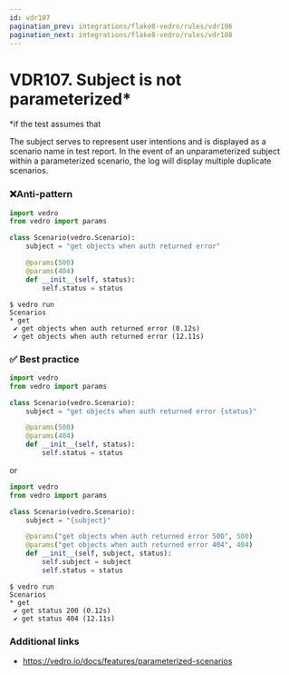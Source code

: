 ```yaml
---
id: vdr107
pagination_prev: integrations/flake8-vedro/rules/vdr106
pagination_next: integrations/flake8-vedro/rules/vdr108
---
```


# VDR107. Subject is not parameterized*
*if the test assumes that

The subject serves to represent user intentions and is displayed as a scenario name in test report. In the event of an unparameterized subject within a parameterized scenario, the log will display multiple duplicate scenarios. 

### ❌Anti-pattern
```python
import vedro
from vedro import params

class Scenario(vedro.Scenario):
    subject = "get objects when auth returned error"

    @params(500)
    @params(404)
    def __init__(self, status):
        self.status = status
```

```shell
$ vedro run
Scenarios
* get
 ✔ get objects when auth returned error (0.12s)
 ✔ get objects when auth returned error (12.11s)
```


### ✅ Best practice
```python
import vedro
from vedro import params

class Scenario(vedro.Scenario):
    subject = "get objects when auth returned error {status}"

    @params(500)
    @params(404)
    def __init__(self, status):
        self.status = status
```

or

```python
import vedro
from vedro import params

class Scenario(vedro.Scenario):
    subject = "{subject}"

    @params("get objects when auth returned error 500", 500)
    @params("get objects when auth returned error 404", 404)
    def __init__(self, subject, status):
        self.subject = subject
        self.status = status
```
```shell
$ vedro run
Scenarios
* get
 ✔ get status 200 (0.12s)
 ✔ get status 404 (12.11s)
```



### Additional links

- https://vedro.io/docs/features/parameterized-scenarios


